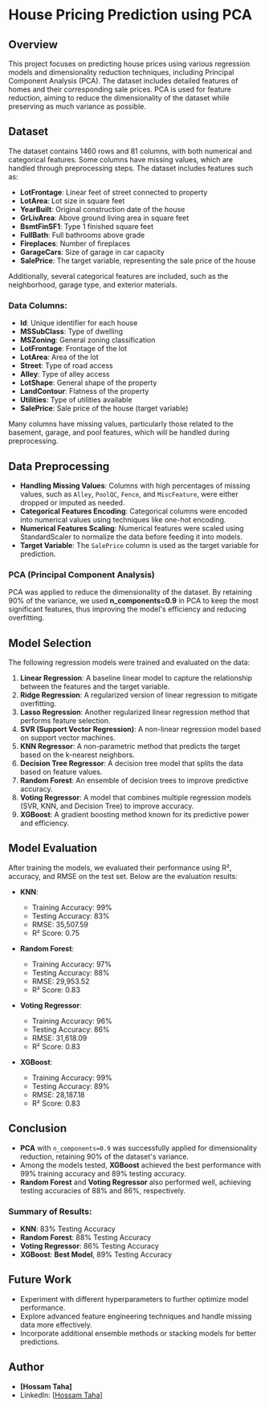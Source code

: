 # **House Pricing Prediction using PCA**

## Overview

This project focuses on predicting house prices using various regression models and dimensionality reduction techniques, including Principal Component Analysis (PCA). The dataset includes detailed features of homes and their corresponding sale prices. PCA is used for feature reduction, aiming to reduce the dimensionality of the dataset while preserving as much variance as possible.

## Dataset

The dataset contains 1460 rows and 81 columns, with both numerical and categorical features. Some columns have missing values, which are handled through preprocessing steps. The dataset includes features such as:

- **LotFrontage**: Linear feet of street connected to property
- **LotArea**: Lot size in square feet
- **YearBuilt**: Original construction date of the house
- **GrLivArea**: Above ground living area in square feet
- **BsmtFinSF1**: Type 1 finished square feet
- **FullBath**: Full bathrooms above grade
- **Fireplaces**: Number of fireplaces
- **GarageCars**: Size of garage in car capacity
- **SalePrice**: The target variable, representing the sale price of the house

Additionally, several categorical features are included, such as the neighborhood, garage type, and exterior materials.

### Data Columns:
- **Id**: Unique identifier for each house
- **MSSubClass**: Type of dwelling
- **MSZoning**: General zoning classification
- **LotFrontage**: Frontage of the lot
- **LotArea**: Area of the lot
- **Street**: Type of road access
- **Alley**: Type of alley access
- **LotShape**: General shape of the property
- **LandContour**: Flatness of the property
- **Utilities**: Type of utilities available
- **SalePrice**: Sale price of the house (target variable)

Many columns have missing values, particularly those related to the basement, garage, and pool features, which will be handled during preprocessing.

## Data Preprocessing

- **Handling Missing Values**: Columns with high percentages of missing values, such as `Alley`, `PoolQC`, `Fence`, and `MiscFeature`, were either dropped or imputed as needed.
- **Categorical Features Encoding**: Categorical columns were encoded into numerical values using techniques like one-hot encoding.
- **Numerical Features Scaling**: Numerical features were scaled using StandardScaler to normalize the data before feeding it into models.
- **Target Variable**: The `SalePrice` column is used as the target variable for prediction.

### PCA (Principal Component Analysis)
PCA was applied to reduce the dimensionality of the dataset. By retaining 90% of the variance, we used **n_components=0.9** in PCA to keep the most significant features, thus improving the model's efficiency and reducing overfitting.

## Model Selection

The following regression models were trained and evaluated on the data:

1. **Linear Regression**: A baseline linear model to capture the relationship between the features and the target variable.
2. **Ridge Regression**: A regularized version of linear regression to mitigate overfitting.
3. **Lasso Regression**: Another regularized linear regression method that performs feature selection.
4. **SVR (Support Vector Regression)**: A non-linear regression model based on support vector machines.
5. **KNN Regressor**: A non-parametric method that predicts the target based on the k-nearest neighbors.
6. **Decision Tree Regressor**: A decision tree model that splits the data based on feature values.
7. **Random Forest**: An ensemble of decision trees to improve predictive accuracy.
8. **Voting Regressor**: A model that combines multiple regression models (SVR, KNN, and Decision Tree) to improve accuracy.
9. **XGBoost**: A gradient boosting method known for its predictive power and efficiency.

## Model Evaluation

After training the models, we evaluated their performance using R², accuracy, and RMSE on the test set. Below are the evaluation results:

- **KNN**:
  - Training Accuracy: 99%
  - Testing Accuracy: 83%
  - RMSE: 35,507.59
  - R² Score: 0.75

- **Random Forest**:
  - Training Accuracy: 97%
  - Testing Accuracy: 88%
  - RMSE: 29,953.52
  - R² Score: 0.83

- **Voting Regressor**:
  - Training Accuracy: 96%
  - Testing Accuracy: 86%
  - RMSE: 31,618.09
  - R² Score: 0.83

- **XGBoost**:
  - Training Accuracy: 99%
  - Testing Accuracy: 89%
  - RMSE: 28,187.18
  - R² Score: 0.83

## Conclusion

- **PCA** with `n_components=0.9` was successfully applied for dimensionality reduction, retaining 90% of the dataset's variance.
- Among the models tested, **XGBoost** achieved the best performance with 99% training accuracy and 89% testing accuracy.
- **Random Forest** and **Voting Regressor** also performed well, achieving testing accuracies of 88% and 86%, respectively.

### Summary of Results:
- **KNN**: 83% Testing Accuracy
- **Random Forest**: 88% Testing Accuracy
- **Voting Regressor**: 86% Testing Accuracy
- **XGBoost**: **Best Model**, 89% Testing Accuracy

## Future Work

- Experiment with different hyperparameters to further optimize model performance.
- Explore advanced feature engineering techniques and handle missing data more effectively.
- Incorporate additional ensemble methods or stacking models for better predictions.



## Author

- **[Hossam Taha]**
- LinkedIn: [[Hossam Taha](https://www.linkedin.com/in/hossam-taha-41b724288/)]
